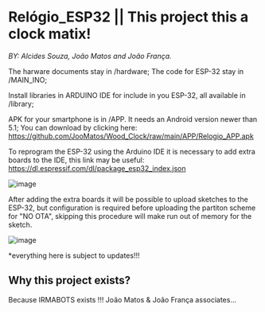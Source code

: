 # Relógio_ESP32  || This project this a clock matix!
*BY: Alcides Souza, João Matos and João França.* 

The harware documents stay in /hardware;
The code for ESP-32 stay in /MAIN_INO;

Install libraries in ARDUINO IDE for include in you ESP-32, all available in /library;

APK for your smartphone is in /APP. It needs an Android version newer than 5.1; You can download by clicking here: https://github.com/JooMatos/Wood_Clock/raw/main/APP/Relogio_APP.apk

To reprogram the ESP-32 using the Arduino IDE it is necessary to add extra boards to the IDE, this link may be useful: https://dl.espressif.com/dl/package_esp32_index.json

![image](https://user-images.githubusercontent.com/121946920/214653399-65728afa-f9f3-4b10-9d3d-837282caf4dd.png)

After adding the extra boards it will be possible to upload sketches to the ESP-32, but configuration is required before uploading the partiton scheme for "NO OTA", skipping this procedure will make run out of memory for the sketch.


![image](https://user-images.githubusercontent.com/121946920/214651616-b800ff39-de3d-44bd-b68d-4c34c17128a8.png)



*everything here is subject to updates!!!


## Why this project exists?

Because IRMABOTS exists !!! 
João Matos & João França associates...
